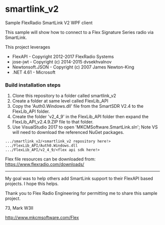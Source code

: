 # smartlink_v2

Sample FlexRadio SmartLink V2 WPF client

This sample will show how to connect to a Flex Signature Series radio via SmartLink. 



This project leverages 
- FlexAPI - Copyright 2012-2017 FlexRadio Systems
- jose-jwt - Copyright (c) 2014-2015 dvsekhvalnov
- Newtonsoft.JSON -  Copyright (c) 2007 James Newton-King
- .NET 4.61 - Microsoft


### Build installation steps

1. Clone this repository to a folder called smartlink_v2
2. Create a folder at same level called FlexLib_API
3. Copy the 'Auth0.Windows.dll' file from the SmartSDR V2.4 to the FlexLib_API folder.
4. Create the folder 'v2_4_9' in the FlexLib_API folder then expand the FlexLib_API_v2.4.9.ZIP file to that folder.
5. Use VisualStudio 2017 to open 'MKCMSoftware.SmartLink.sln'; Note VS will need to download the referenced NuGet packages.

```
.../smartlink_v2/<smartlink_v2 repository here!>
.../FlexLib_API/Auth0.Windows.dll
.../FlexLib_API/v2_4_9/<flex api sdk here!>
```


Flex file resources can be downloaded from: https://www.flexradio.com/downloads/

---

My goal was to help others add SmartLink support to their FlexAPI based projects. I hope this helps.

Thank you to Flex Radio Engineering for permitting me to share this sample project.

73, 
Mark W3II

http://www.mkcmsoftware.com/Flex
